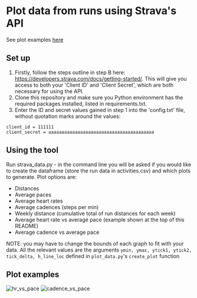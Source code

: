 # Plot data from runs using Strava's API
See plot examples [here](README.md#plot-examples)

## Set up
1. Firstly, follow the steps outline in step B here: https://developers.strava.com/docs/getting-started/. This will give you access to both your 'Client ID' and 'Client Secret', which are both necessary for using the API.
2. Clone this repository and make sure you Python environment has the required packages installed, listed in requirements.txt.
3. Enter the ID and secret values gained in step 1 into the 'config.txt' file, without quotation marks around the values:
```plaintext
client_id = 111111
client_secret = aaaaaaaaaaaaaaaaaaaaaaaaaaaaaaaaaaaaaaaa
```

## Using the tool
Run strava_data.py - in the command line you will be asked if you would like to create the dataframe (store the run data in activities.csv) and which plots to generate. Plot options are:
- Distances
- Average paces
- Average heart rates
- Average cadences (steps per min)
- Weekly distance (cumulative total of run distances for each week)
- Average heart rate vs average pace (example shown at the top of this README)
- Average cadence vs average pace

NOTE: you may have to change the bounds of each graph to fit with your data. All the relevant values are the arguments `ymin, ymax, ytick1, ytick2, tick_delta, h_line_loc` defined in `plot_data.py`'s `create_plot` function

## Plot examples
![hr_vs_pace](https://github.com/Henryp1997/strava_plotting/assets/118852495/b3b4bc99-7941-4a7e-b1d7-ef5cd200421e)
![cadence_vs_pace](https://github.com/Henryp1997/strava_plotting/assets/118852495/c2755562-e556-49df-bbc0-dc208ca4731f)
